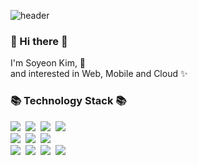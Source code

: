 ![header](https://capsule-render.vercel.app/api?type=wave&color=auto&height=300&section=header&text=Soyeon%20Kim&fontAlignX=45&fontAlignY=65&fontSize=100)


<h3> 👋 Hi there 👋 </h3>
<p>
I'm Soyeon Kim, 🌱 <br>
and interested in Web, Mobile and Cloud ✨
</p>
<h3>📚 Technology Stack 📚</h3>
<p>
  <img src="https://img.shields.io/badge/-C#-ff69b4"/>&nbsp
  <img src="https://img.shields.io/badge/-JAVA-orange"/>&nbsp
  <img src="https://img.shields.io/badge/-MSSQL-red"/>&nbsp
  <img src="https://img.shields.io/badge/-Kotlin-ff69b4"/>
  <br>
  <img src="https://img.shields.io/badge/-jQuery-blue"/>&nbsp
  <img src="https://img.shields.io/badge/-JAVASCRIPT-yellow"/>&nbsp
  <img src="https://img.shields.io/badge/-react-9cf"/>
  <br>
  <img src="https://img.shields.io/badge/-AWS-orange"/>&nbsp
  <img src="https://img.shields.io/badge/-Azure-9cf"/>&nbsp
  <img src="https://img.shields.io/badge/-GCP-blue"/>&nbsp
  <img src="https://img.shields.io/badge/-Git-black"/>&nbsp
</p>

